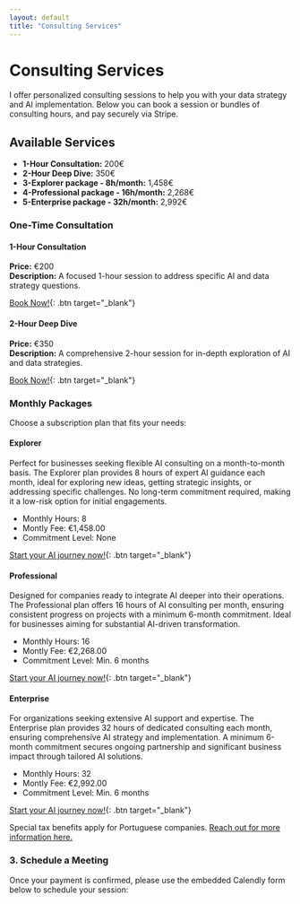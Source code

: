 ```yaml
---
layout: default
title: "Consulting Services"
---
```


# Consulting Services

I offer personalized consulting sessions to help you with your data strategy and AI implementation. Below you can book a session or bundles of consulting hours, and pay securely via Stripe.

## Available Services

- **1-Hour Consultation:** 200€
- **2-Hour Deep Dive:** 350€
- **3-Explorer package - 8h/month:** 1,458€
- **4-Professional package - 16h/month:** 2,268€
- **5-Enterprise package - 32h/month:** 2,992€


### One-Time Consultation

#### 1-Hour Consultation
**Price:** €200  
**Description:** A focused 1-hour session to address specific AI and data strategy questions.

[Book Now!](https://calendar.app.google/RuuhBDEV7yJwnBvW8){: .btn target="_blank"}

#### 2-Hour Deep Dive
**Price:** €350  
**Description:** A comprehensive 2-hour session for in-depth exploration of AI and data strategies.

[Book Now!](https://calendar.app.google/t8dZKS8YrLvta2qi6){: .btn target="_blank"}


### Monthly Packages

Choose a subscription plan that fits your needs:

#### Explorer
Perfect for businesses seeking flexible AI consulting on a month-to-month basis. The Explorer plan provides 8 hours of expert AI guidance each month, ideal for exploring new ideas, getting strategic insights, or addressing specific challenges. No long-term commitment required, making it a low-risk option for initial engagements.
- Monthly Hours: 8
- Montly Fee: €1,458.00
- Commitment Level: None
  
[Start your AI journey now!](https://buy.stripe.com/bIY5okdMOcTsgA83ch){: .btn target="_blank"}

#### Professional
Designed for companies ready to integrate AI deeper into their operations. The Professional plan offers 16 hours of AI consulting per month, ensuring consistent progress on projects with a minimum 6-month commitment. Ideal for businesses aiming for substantial AI-driven transformation.
- Monthly Hours: 16
- Montly Fee: €2,268.00
- Commitment Level: Min. 6 months

[Start your AI journey now!](https://buy.stripe.com/5kA8AwcIKbPo5VueV0){: .btn target="_blank"}


#### Enterprise
For organizations seeking extensive AI support and expertise. The Enterprise plan provides 32 hours of dedicated consulting each month, ensuring comprehensive AI strategy and implementation. A minimum 6-month commitment secures ongoing partnership and significant business impact through tailored AI solutions.
- Monthly Hours: 32
- Montly Fee: €2,992.00
- Commitment Level: Min. 6 months

[Start your AI journey now!](https://buy.stripe.com/00gcQM8su8Dc6Zy8wD){: .btn target="_blank"}

Special tax benefits apply for Portuguese companies. 
[Reach out for more information here.](contact.md)

### 3. Schedule a Meeting

Once your payment is confirmed, please use the embedded Calendly form below to schedule your session:

<div class="calendly-inline-widget" data-url="https://calendly.com/miguelcabrita-eai/consultation-call" style="min-width:320px;height:630px;"></div>
<script type="text/javascript" src="https://assets.calendly.com/assets/external/widget.js" async></script>